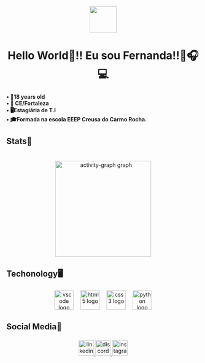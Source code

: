<br clear="both">

<div align="center">
  <img height="70" src="https://user-images.githubusercontent.com/74038190/212284158-e840e285-664b-44d7-b79b-e264b5e54825.gif"  />
</div>

###

<h1 align="center">Hello World👋!! Eu sou Fernanda!!👾🎧💻</h1>

###

<h4 align="left">• 📍18 years old <br>• 🎴 CE/Fortaleza <br>• 🖥Estagiária de T.I<br>• 🎓Formada na escola EEEP Creusa do Carmo Rocha.</h4>

###

<h2 align="left">Stats📌</h2>

###

<br clear="both">

<div align="center">
  <img src="https://github-readme-activity-graph.vercel.app/graph?username=Fernanda-Paulino&radius=16&theme=modern-lilac&area=true&order=5" height="250" alt="activity-graph graph"  />
</div>

###

<h2 align="left">Techonology🖥</h2>

###

<div align="center">
  <img src="https://cdn.jsdelivr.net/gh/devicons/devicon/icons/vscode/vscode-original.svg" height="50" alt="vscode logo"  />
  <img width="10" />
  <img src="https://cdn.jsdelivr.net/gh/devicons/devicon/icons/html5/html5-original.svg" height="50" alt="html5 logo"  />
  <img width="10" />
  <img src="https://cdn.jsdelivr.net/gh/devicons/devicon/icons/css3/css3-original.svg" height="50" alt="css3 logo"  />
  <img width="10" />
  <img src="https://cdn.jsdelivr.net/gh/devicons/devicon/icons/python/python-original.svg" height="50" alt="python logo"  />
</div>

###

<h2 align="left">Social Media📱</h2>

###

<div align="center">
  <a href="https://www.linkedin.com/in/maria-fernanda-freire-paulino-b6703730b/" target="_blank">
    <img src="https://img.shields.io/static/v1?message=LinkedIn&logo=linkedin&label=&color=0077B5&logoColor=white&labelColor=&style=for-the-badge" height="40" alt="linkedin logo"  />
  </a>
  <a href="https://discord.com/channels/@me" target="_blank">
    <img src="https://img.shields.io/static/v1?message=Discord&logo=discord&label=&color=7289DA&logoColor=white&labelColor=&style=for-the-badge" height="40" alt="discord logo"  />
  </a>
  <a href="https://www.instagram.com/ferjkv95/" target="_blank">
    <img src="https://img.shields.io/static/v1?message=Instagram&logo=instagram&label=&color=E4405F&logoColor=white&labelColor=&style=for-the-badge" height="40" alt="instagram logo"  />
  </a>
</div>

###
